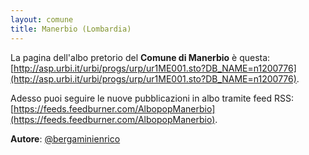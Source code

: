 ```yaml
---
layout: comune
title: Manerbio (Lombardia)
---
```


La pagina dell'albo pretorio del **Comune di Manerbio** è questa: [http://asp.urbi.it/urbi/progs/urp/ur1ME001.sto?DB_NAME=n1200776](http://asp.urbi.it/urbi/progs/urp/ur1ME001.sto?DB_NAME=n1200776).

Adesso puoi seguire le nuove pubblicazioni in albo tramite feed RSS: [https://feeds.feedburner.com/AlbopopManerbio](https://feeds.feedburner.com/AlbopopManerbio).


**Autore**: [@bergaminienrico](https://twitter.com/bergaminienrico)

